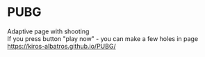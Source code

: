 # PUBG
Adaptive page with shooting </br>
If you press button "play now" - you can make a few holes in page </br>
https://kiros-albatros.github.io/PUBG/
